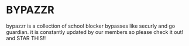 # BYPAZZR
bypazzr is a collection of school blocker bypasses like securly and go guardian. it is constantly updated by our members so please check it out! and STAR THIS!!
